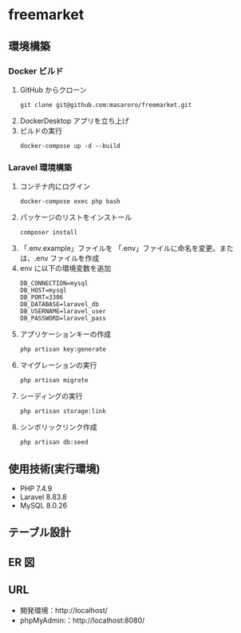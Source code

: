 # freemarket

## 環境構築

### Docker ビルド

1. GitHub からクローン
    ```
    git clone git@github.com:masaroro/freemarket.git
    ```
2. DockerDesktop アプリを立ち上げ
3. ビルドの実行
    ```
    docker-compose up -d --build
    ```

### Laravel 環境構築

1. コンテナ内にログイン
    ```
    docker-compose exec php bash
    ```
2. パッケージのリストをインストール
    ```
    composer install
    ```
3. 「.env.example」ファイルを 「.env」ファイルに命名を変更。または、.env ファイルを作成
4. env に以下の環境変数を追加
    ```
    DB_CONNECTION=mysql
    DB_HOST=mysql
    DB_PORT=3306
    DB_DATABASE=laravel_db
    DB_USERNAME=laravel_user
    DB_PASSWORD=laravel_pass
    ```
5. アプリケーションキーの作成
    ```
    php artisan key:generate
    ```
6. マイグレーションの実行
    ```
    php artisan migrate
    ```
7. シーディングの実行
    ```
    php artisan storage:link
    ```
8. シンボリックリンク作成
    ```
    php artisan db:seed
    ```

## 使用技術(実行環境)

-   PHP 7.4.9
-   Laravel 8.83.8
-   MySQL 8.0.26

## テーブル設計

## ER 図

## URL

-   開発環境：http://localhost/
-   phpMyAdmin:：http://localhost:8080/

